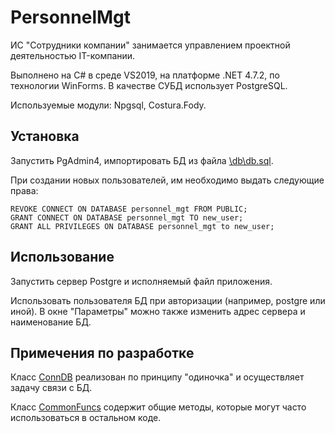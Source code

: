 # PersonnelMgt
ИС "Сотрудники компании" занимается управлением проектной деятельностью IT-компании.

Выполнено на C# в среде VS2019, на платформе .NET 4.7.2, по технологии WinForms. В качестве СУБД использует PostgreSQL.

Используемые модули: Npgsql, Costura.Fody.

## Установка
Запустить PgAdmin4, импортировать БД из файла [\db\db.sql](https://github.com/syrtsevser/PersonnelMgt/blob/main/db/db.sql).

При создании новых пользователей, им необходимо выдать следующие права:
```
REVOKE CONNECT ON DATABASE personnel_mgt FROM PUBLIC;
GRANT CONNECT ON DATABASE personnel_mgt TO new_user;
GRANT ALL PRIVILEGES ON DATABASE personnel_mgt to new_user;
```

## Использование
Запустить сервер Postgre и исполняемый файл приложения.

Использовать пользователя БД при авторизации (например, postgre или иной). В окне "Параметры" можно также изменить адрес сервера и наименование БД.

## Примечения по разработке
Класс [ConnDB](https://github.com/syrtsevser/PersonnelMgt/blob/main/src/ConnDB.cs) реализован по принципу "одиночка" и осуществляет задачу связи с БД. 

Класс [CommonFuncs](https://github.com/syrtsevser/PersonnelMgt/blob/main/src/CommonFuncs.cs) содержит общие методы, которые могут часто использоваться в остальном коде.
